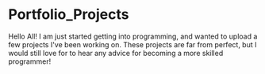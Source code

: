 # Portfolio_Projects

Hello All! I am just started getting into programming, and wanted to upload a few projects I've been working on. These projects are far from perfect, but I would still love for to hear any advice for becoming a more skilled programmer!
